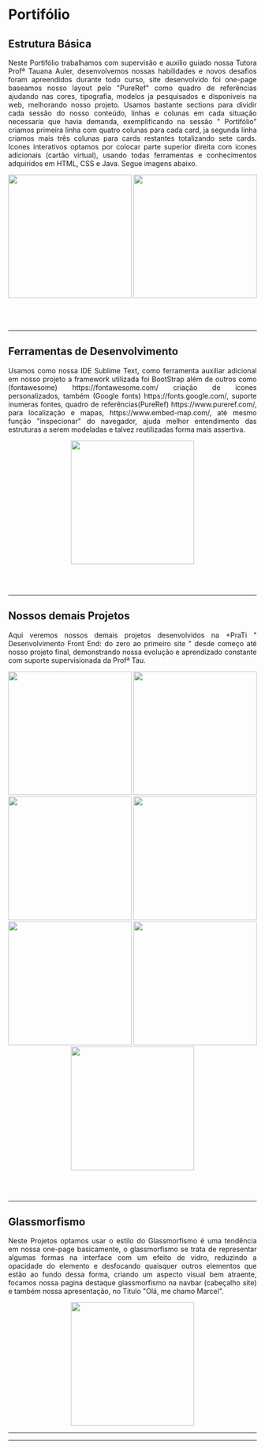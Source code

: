# Portifólio 

## Estrutura Básica
<p align = "justify"> Neste Portifólio trabalhamos com supervisão e auxilio guiado nossa Tutora Profª Tauana Auler, desenvolvemos nossas habilidades e novos desafios foram apreendidos durante todo curso, site desenvolvido foi one-page baseamos nosso layout pelo "PureRef" como quadro de referências ajudando nas cores, tipografia, modelos ja pesquisados e disponiveis na web, melhorando nosso projeto.
Usamos bastante sections para dividir cada sessão do nosso conteúdo, linhas e colunas em cada situação necessaria que havia demanda, exemplificando na sessão " Portifólio" criamos primeira linha com quatro colunas para cada card, ja segunda linha criamos mais três colunas para cards restantes totalizando sete cards.
Icones interativos optamos por colocar parte superior direita com icones adicionais (cartão virtual), usando todas ferramentas e conhecimentos adquiridos em HTML, CSS e Java. Segue imagens abaixo.</p>

<p float="left" align="center">
<img height="250" src="https://user-images.githubusercontent.com/115879742/221374778-715e8175-e236-4c25-9d1b-09a4084cd087.jpg">
<img height="250" src="https://user-images.githubusercontent.com/115879742/221374799-9d00b698-ed3e-45d5-b266-283c98d12d42.jpg">

</p>
<br><br>
<hr>

## Ferramentas de Desenvolvimento ##
<p align = "justify">Usamos como nossa IDE Sublime Text, como ferramenta auxiliar adicional em nosso projeto a framework utilizada foi BootStrap além de outros como (fontawesome) https://fontawesome.com/ criação de  icones personalizados, também (Google fonts) https://fonts.google.com/, suporte inumeras fontes, quadro de referências(PureRef) https://www.pureref.com/, para localização e mapas, https://www.embed-map.com/, até mesmo função "inspecionar" do navegador, ajuda melhor entendimento das estruturas a serem modeladas e talvez reutilizadas forma mais assertiva.  </p>

<p float="left" align="center">
<img height="250" src="https://user-images.githubusercontent.com/115879742/221376745-67e274aa-6a8c-458e-978c-b068914fa739.png">

</p>


<br><br>
<hr>


## Nossos demais Projetos 

<p align = "justify"> Aqui veremos nossos demais projetos desenvolvidos na +PraTi " Desenvolvimento Front End: do zero ao primeiro site " desde começo até nosso projeto final, demonstrando nossa evolução e aprendizado constante com suporte supervisionada da Profª Tau. </p>

<p float="left" align="center">
<img height="250" src="https://user-images.githubusercontent.com/115879742/221382529-a87ae1df-b479-4a37-a4e2-cb0d44787bd8.png ">
<img height="250" src="https://user-images.githubusercontent.com/115879742/221382570-faa7cf9d-4504-47d5-98f8-d366722a7e10.png ">
<img height="250" src="https://user-images.githubusercontent.com/115879742/221381450-f837c7ab-c29c-4419-8c1b-44405edc6900.png">
<img height="250" src="https://user-images.githubusercontent.com/115879742/221381464-eed84c9a-2ed6-4327-8081-aa53d7872009.png">
<img height="250" src="https://user-images.githubusercontent.com/115879742/221381571-3c05e9eb-0573-4b1e-a44c-d6d429f7a29b.png">
<img height="250" src="https://user-images.githubusercontent.com/115879742/221381573-f75cd1ef-6ae4-4bdc-8be4-9613a9556181.png">
<img height="250" src="https://user-images.githubusercontent.com/115879742/221382655-2406c762-3b9a-4ac9-ad12-3e2be8f6c28b.png">

</p>

<br><br>

<hr>

## Glassmorfismo
<p align = "justify"> Neste Projetos optamos usar o estilo do Glassmorfismo é uma tendência em nossa one-page basicamente, o glassmorfismo se trata de representar algumas formas na interface com um efeito de vidro, reduzindo a opacidade do elemento e desfocando quaisquer outros elementos que estão ao fundo dessa forma, criando um aspecto visual bem atraente, focamos nossa pagina destaque glassmorfismo na navbar (cabeçalho site) e também nossa apresentação, no Titulo "Olá, me chamo Marcel". </p>

<p float="left" align="center">
<img height="250" src="https://user-images.githubusercontent.com/115879742/221377635-fc1e5142-c804-49f4-97e2-8cceaa803dbc.png">

</p>
<hr><hr>

